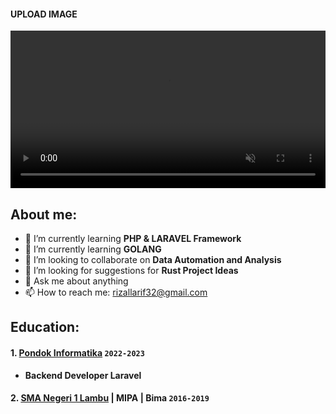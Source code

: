 #### UPLOAD IMAGE


<video autoplay loop muted playsinline width="100%">
  <source src="![mylivewallpapers-com-Berserker-Armor-Roar-4K](https://github.com/arif-rizal1122/arif-rizal1122/assets/139412431/14907d34-13be-4d93-af3f-f581af280952)" type="video/mp4">
  Your browser does not support the video tag.
</video>




## About me:

- 🌱 I’m currently learning **PHP & LARAVEL Framework**
- 🌱 I’m currently learning **GOLANG**
- 👯 I’m looking to collaborate on **Data Automation and Analysis**
- 🤔 I’m looking for suggestions for **Rust Project Ideas**
- 💬 Ask me about anything
- 📫 How to reach me: [rizallarif32@gmail.com](mailto:rizallarif32@gmail.com)

## Education:

#### 1. [Pondok Informatika](https://pondokinformatika.id/) `2022-2023`
   - **Backend Developer Laravel**
 #### 2. [SMA Negeri 1 Lambu](https://akupintar.id/sekolah/-/cari-sekolah/detail_sekolah/sman-1-lambu/83397130) | MIPA | Bima `2016-2019`
